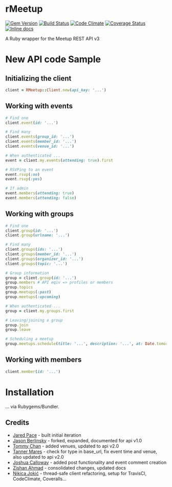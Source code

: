 rMeetup
=======
[![Gem Version](https://badge.fury.io/rb/rMeetup.svg)](http://badge.fury.io/rb/rMeetup)
[![Build Status](https://travis-ci.org/neektza/rmeetup.svg?branch=master)](https://travis-ci.org/neektza/rmeetup)
[![Code Climate](https://codeclimate.com/github/neektza/rmeetup.png)](https://codeclimate.com/github/neektza/rmeetup)
[![Coverage Status](https://coveralls.io/repos/neektza/rmeetup/badge.png?branch=master)](https://coveralls.io/r/neektza/rmeetup?branch=master)
[![Inline docs](http://inch-ci.org/github/neektza/rmeetup.svg?branch=master)](http://inch-ci.org/github/neektza/rmeetup)

A Ruby wrapper for the Meetup REST API v3

New API code Sample
===================

Initializing the client
-----------------------

```ruby
client = RMeetup::Client.new(api_key: '...')
```

Working with events
-------------------
```ruby
# Find one
client.event(id: '...')

# Find many
client.events(group_id: '...')
client.events(member_id: '...')
client.events(venue_id: '...')

# When authenticated ...
event = client.my.events(attending: true).first

# RSVPing to an event
event.rsvp(:no)
event.rsvp(:yes)

# If admin
event.members(attending: true)
event.members(attending: false)
```

Working with groups
-------------------
```ruby
# Find one
client.group(id: '...')
client.group(urlname: '...')

# Find many
client.groups(ids: '...')
client.groups(member_id: '...')
client.groups(organizer_id: '...')
client.groups(topic: '...')

# Group information
group = client.group(id: '...')
group.members # API eqiv => profiles or members
group.topics
group.meetups(:past)
group.meetups(:upcoming)

# When authenticated ...
group = client.my.groups.first

# Leaving/joining a group
group.join
group.leave

# Scheduling a meetup
group.meetups.schedule(title: '...', description: '...', at: Date.tomorrow)
```

Working with members
--------------------

```ruby
client.member(id: '...')
```

Installation
============

... via Rubygems/Bundler.

Credits
-------
* [Jared Pace](https://github.com/jdpace/rmeetup) - built initial iteration
* [Jason Berlinsky](https://github.com/Jberlinsky/rmeetup) - forked, expanded, documented for api v1.0
* [Tommy Chan](https://github.com/tommytcchan/rmeetup) - added venues, updated to api v2.0
* [Tanner Mares](https://github.com/tannermares/rmeetup) - check for type in base_url, fix event time and venue, also updated to api v2.0
* [Joshua Calloway](https://github.com/joshuacalloway/rmeetup) - added post functionality and event comment creation
* [Zishan Ahmad](https://github.com/zishan/rmeetup) - consolidated changes, updated docs
* [Nikica Jokić](https://github.com/neektza/rmeetup) - thread-safe client refactoring, setup for TravisCI, CodeClimate, Coveralls...
